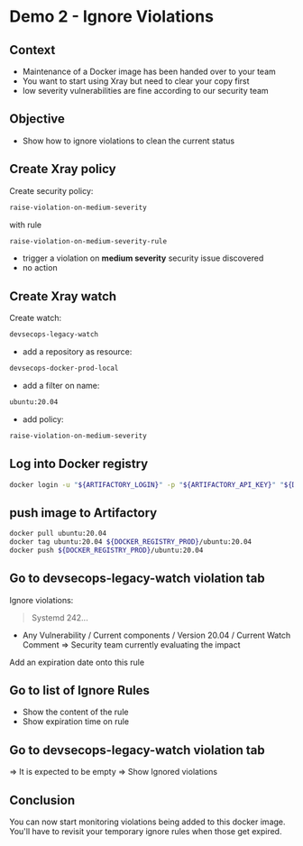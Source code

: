 # Demo 2 - Ignore Violations

## Context

- Maintenance of a Docker image has been handed over to your team
- You want to start using Xray but need to clear your copy first 
- low severity vulnerabilities are fine according to our security team

## Objective

- Show how to ignore violations to clean the current status

## Create Xray policy

Create security policy:
```bash
raise-violation-on-medium-severity
```
with rule
```bash
raise-violation-on-medium-severity-rule
```

- trigger a violation on **medium severity** security issue discovered
- no action

## Create Xray watch

Create watch:
```bash
devsecops-legacy-watch
```

- add a repository as resource:
```bash
devsecops-docker-prod-local
```
- add a filter on name:
```bash
ubuntu:20.04
```
- add policy:
```bash
raise-violation-on-medium-severity
```

## Log into Docker registry

```bash
docker login -u "${ARTIFACTORY_LOGIN}" -p "${ARTIFACTORY_API_KEY}" "${DOCKER_REGISTRY_PROD}"
```

## push image to Artifactory

```bash
docker pull ubuntu:20.04
docker tag ubuntu:20.04 ${DOCKER_REGISTRY_PROD}/ubuntu:20.04
docker push ${DOCKER_REGISTRY_PROD}/ubuntu:20.04
```

## Go to devsecops-legacy-watch violation tab

Ignore violations:

> Systemd 242...
- Any Vulnerability / Current components / Version 20.04 / Current Watch
  Comment => Security team currently evaluating the impact

Add an expiration date onto this rule

## Go to list of Ignore Rules

- Show the content of the rule
- Show expiration time on rule

## Go to devsecops-legacy-watch violation tab

=> It is expected to be empty
=> Show Ignored violations

## Conclusion

You can now start monitoring violations being added to this docker image.
You'll have to revisit your temporary ignore rules when those get expired.
